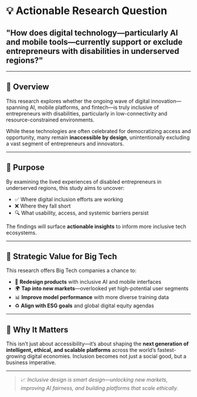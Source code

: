 # 💡 Actionable Research Question

## "How does digital technology—particularly AI and mobile tools—currently support or exclude entrepreneurs with disabilities in underserved regions?"

---

## 📘 Overview

This research explores whether the ongoing wave of digital innovation—spanning AI, mobile platforms, and fintech—is truly inclusive of entrepreneurs with disabilities, particularly in low-connectivity and resource-constrained environments.

While these technologies are often celebrated for democratizing access and opportunity, many remain **inaccessible by design**, unintentionally excluding a vast segment of entrepreneurs and innovators.

---

## 🎯 Purpose

By examining the lived experiences of disabled entrepreneurs in underserved regions, this study aims to uncover:

- ✅ Where digital inclusion efforts are working  
- ❌ Where they fall short  
- 🔍 What usability, access, and systemic barriers persist  

The findings will surface **actionable insights** to inform more inclusive tech ecosystems.

---

## 🚀 Strategic Value for Big Tech

This research offers Big Tech companies a chance to:

- 🔧 **Redesign products** with inclusive AI and mobile interfaces  
- 🌍 **Tap into new markets**—overlooked yet high-potential user segments  
- 📊 **Improve model performance** with more diverse training data  
- ♻️ **Align with ESG goals** and global digital equity agendas  

---

## 🧭 Why It Matters

This isn’t just about accessibility—it’s about shaping the **next generation of intelligent, ethical, and scalable platforms** across the world’s fastest-growing digital economies. Inclusion becomes not just a social good, but a business imperative.

---

> 📈 *Inclusive design is smart design—unlocking new markets, improving AI fairness, and building platforms that scale ethically.*
